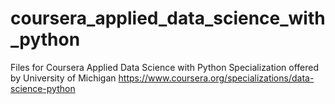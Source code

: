 # coursera_applied_data_science_with_python

Files for Coursera Applied Data Science with Python Specialization offered by University of Michigan
https://www.coursera.org/specializations/data-science-python

